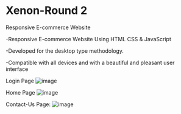 # Xenon-Round 2

Responsive E-commerce Website

-Responsive E-commerce Website Using HTML CSS & JavaScript

-Developed for the desktop type methodology.

-Compatible with all devices and with a beautiful and pleasant user interface


Login Page
![image](https://user-images.githubusercontent.com/68595002/196820490-bd2f6a1c-2d70-40bc-85d9-9a40aa374804.png)


Home Page
![image](https://user-images.githubusercontent.com/68595002/196820608-776bae66-3a5c-4dac-9580-f9c6207ef623.png)

Contact-Us Page:
![image](https://user-images.githubusercontent.com/68595002/196820726-04b2f509-5736-4087-be10-d37cde01e5e0.png)

